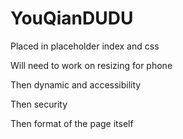 # YouQianDUDU

Placed in placeholder index and css

Will need to work on resizing for phone

Then dynamic and accessibility

Then security

Then format of the page itself
